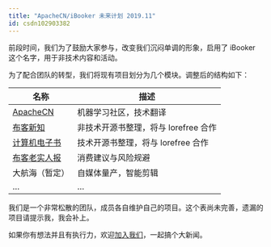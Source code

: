```yaml
---
title: "ApacheCN/iBooker 未来计划 2019.11"
id: csdn102903382
---
```


前段时间，我们为了鼓励大家参与，改变我们沉闷单调的形象，启用了 iBooker 这个名字，用于非技术内容和活动。

为了配合团队的转型，我们将现有项目划分为几个模块。调整后的结构如下：

| 名称 | 描述 |
| --- | --- |
| [ApacheCN](https://home.apachecn.org/docs/) | 机器学习社区，技术翻译 |
| [布客新知](https://github.com/ixinzhi) | 非技术开源书整理，将与 lorefree 合作 |
| [计算机电子书](https://it-ebooks.flygon.net/) | 技术开源书整理，将与 lorefree 合作 |
| [布客老实人报](https://zhuanlan.zhihu.com/plain-dealer) | 消费建议与风险规避 |
| 大航海（暂定） | 自媒体量产，智能剪辑 |
| … | … |

我们是一个非常松散的团队，成员各自维护自己的项目。这个表尚未完善，遗漏的项目请提示我，我会补上。

如果你有想法并且有执行力，欢迎[加入我们](https://home.apachecn.org/info/)，一起搞个大新闻。